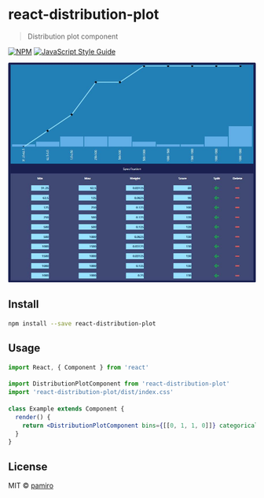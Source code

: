 # react-distribution-plot

> Distribution plot component

[![NPM](https://img.shields.io/npm/v/react-distribution-plot.svg)](https://www.npmjs.com/package/react-distribution-plot) [![JavaScript Style Guide](https://img.shields.io/badge/code_style-standard-brightgreen.svg)](https://standardjs.com)

![alt text](doc/screenshot.jpg)

## Install

```bash
npm install --save react-distribution-plot
```

## Usage

```jsx
import React, { Component } from 'react'

import DistributionPlotComponent from 'react-distribution-plot'
import 'react-distribution-plot/dist/index.css'

class Example extends Component {
  render() {
    return <DistributionPlotComponent bins={[[0, 1, 1, 0]]} categorical={false} width={800}/>
  }
}
```

## License

MIT © [pamiro](https://github.com/pamiro)

